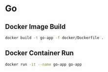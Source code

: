 # Go

## Docker Image Build

```bash
docker build -t go-app -f docker/Dockerfile .
```

## Docker Container Run

```bash
docker run -it --name go-app go-app
```